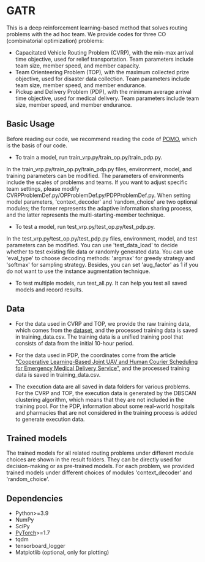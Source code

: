 # GATR

This is a deep reinforcement learning-based method that solves routing problems with the ad hoc team. We provide codes for three CO (combinatorial optimization) problems:
- Capacitated Vehicle Routing Problem (CVRP), with the min-max arrival time objective, used for relief transportation. Team parameters include team size, member speed, and member capacity.
- Team Orienteering Problem (TOP), with the maximum collected prize objective, used for disaster data collection. Team parameters include team size, member speed, and member endurance.
- Pickup and Delivery Problem (PDP), with the minimum average arrival time objective, used for medical delivery. Team parameters include team size, member speed, and member endurance.

## Basic Usage

Before reading our code, we recommend reading the code of [POMO](https://github.com/yd-kwon/POMO/tree/master/NEW_py_ver), which is the basis of our code. 

- To train a model, run train_vrp.py/train_op.py/train_pdp.py.
  
In the train_vrp.py/train_op.py/train_pdp.py files, environment, model, and training parameters can be modified. The parameters of environments include the scales of problems and teams. If you want to adjust specific team settings, please modify CVRPProblemDef.py/OPProblemDef.py/PDPProblemDef.py. When setting model parameters, 'context_decoder' and 'random_choice' are two optional modules; the former represents the adaptive information sharing process, and the latter represents the multi-starting-member technique.

- To test a model, run test_vrp.py/test_op.py/test_pdp.py.
  
In the test_vrp.py/test_op.py/test_pdp.py files, environment, model, and test parameters can be modified. You can use 'test_data_load' to decide whether to test existing file data or randomly generated data. You can use 'eval_type' to choose decoding methods: 'argmax' for greedy strategy and 'softmax' for sampling strategy. Besides, you can set 'aug_factor' as 1 if you do not want to use the instance augmentation technique. 

- To test multiple models, run test_all.py. It can help you test all saved models and record results.

## Data

- For the data used in CVRP and TOP, we provide the raw training data, which comes from the [dataset](https://figshare.com/articles/dataset/Enhanced_Dam_Failure_Loss_Estimation_Method_Using_Popula-tion_Heat_Map_and_Land_Use_Data_in_Water_Resources_Sector/25706562/1?file=45904947), and the processed training data is saved in training_data.csv. The training data is a unified training pool that consists of data from the initial 10-hour period.
  
- For the data used in PDP, the coordinates come from the article ["Cooperative Learning-Based Joint UAV and Human Courier Scheduling for Emergency Medical Delivery Service"](https://ieeexplore.ieee.org/abstract/document/10745907), and the processed training data is saved in training_data.csv.

- The execution data are all saved in data folders for various problems. For the CVRP and TOP, the execution data is generated by the DBSCAN clustering algorithm, which means that they are not included in the training pool. For the PDP, information about some real-world hospitals and pharmacies that are not considered in the training process is added to generate execution data.


## Trained models

The trained models for all related routing problems under different module choices are shown in the result folders. They can be directly used for decision-making or as pre-trained models. For each problem, we provided trained models under different choices of modules 'context_decoder' and 'random_choice'.

## Dependencies

* Python>=3.9
* NumPy
* SciPy
* [PyTorch](http://pytorch.org/)>=1.7
* tqdm
* tensorboard_logger
* Matplotlib (optional, only for plotting)
